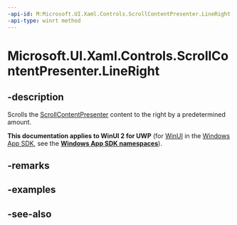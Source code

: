 ```yaml
---
-api-id: M:Microsoft.UI.Xaml.Controls.ScrollContentPresenter.LineRight
-api-type: winrt method
---
```


<!-- Method syntax
public void LineRight()
-->

# Microsoft.UI.Xaml.Controls.ScrollContentPresenter.LineRight

## -description
Scrolls the [ScrollContentPresenter](scrollcontentpresenter.md) content to the right by a predetermined amount.

**This documentation applies to WinUI 2 for UWP** (for [WinUI](/windows/apps/winui/winui3/) in the [Windows App SDK](/windows/apps/windows-app-sdk/), see the **[Windows App SDK namespaces](/windows/windows-app-sdk/api/winrt/)**).

## -remarks

## -examples

## -see-also
